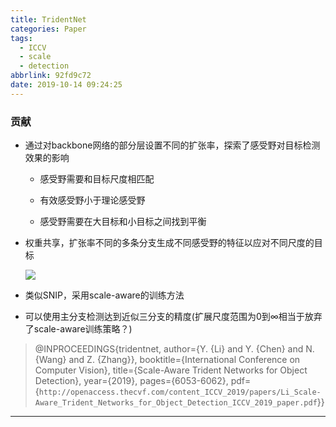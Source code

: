 ```yaml
---
title: TridentNet
categories: Paper
tags:
  - ICCV
  - scale
  - detection
abbrlink: 92fd9c72
date: 2019-10-14 09:24:25
---
```

<p></p>
<!-- more -->

### 贡献

- 通过对backbone网络的部分层设置不同的扩张率，探索了感受野对目标检测效果的影响

  - 感受野需要和目标尺度相匹配

  - 有效感受野小于理论感受野

  - 感受野需要在大目标和小目标之间找到平衡

- 权重共享，扩张率不同的多条分支生成不同感受野的特征以应对不同尺度的目标

  ![](TridentNet.png)

- 类似SNIP，采用scale-aware的训练方法

- 可以使用主分支检测达到近似三分支的精度(扩展尺度范围为0到∞相当于放弃了scale-aware训练策略？)

>@INPROCEEDINGS{tridentnet,
>  author={Y. {Li} and Y. {Chen} and N. {Wang} and Z. {Zhang}},
>  booktitle={International Conference on Computer Vision}, 
>  title={Scale-Aware Trident Networks for Object Detection}, 
>  year={2019},
>  pages={6053-6062},
>  pdf={`http://openaccess.thecvf.com/content_ICCV_2019/papers/Li_Scale-Aware_Trident_Networks_for_Object_Detection_ICCV_2019_paper.pdf`}}

---


